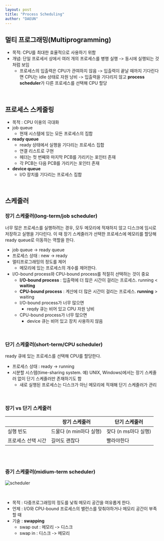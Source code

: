 ```yaml
---
layout: post
title: "Process Scheduling"
author: "DAEUN"
---
```


## 멀티 프로그래밍(Multiprogramming)

- 목적: CPU를 최대한 효율적으로 사용하기 위함
- 개념: 단일 프로세서 상에서 여러 개의 프로세스를 병행 실행 -> 동시에 실행되는 것처럼 보임
	- 프로세스의 입출력은 CPU가 관여하지 않음 -> 입출력이 끝날 때까지 기다린다면 CPU는 idle 상태로 자원 낭비 -> 입출력을 기다리지 않고 **process scheduler**가 다른 프로세스를 선택해 CPU 할당

<br>

## 프로세스 스케줄링

- 목적 : CPU 이용의 극대화
- job queue
	- 현재 시스템에 있는 모든 프로세스의 집합
- **ready queue**
	- ready 상태에서 실행을 기다리는 프로세스 집합
	- 연결 리스트로 구현
	- 헤더는 첫 번째와 마지막 PCB를 가리키는 포인터 존재
	- 각 PCB는 다음 PCB를 가리키는 포인터 존재
- **device queue**
	- I/O 장치를 기다리는 프로세스 집합

<br>

## 스케줄러

### 장기 스케줄러(long-term/job scheduler)

너무 많은 프로세스를 실행하려는 경우, 모두 메모리에 적재하지 않고 디스크에 임시로 저장하고 실행을 기다린다. 이 때 장기 스케줄러가 선택한 프로세스에 메모리를 할당해 ready queue로 이동하는 역할을 한다.

- job queue -> ready queue
- 프로세스 상태 : new -> ready
- 멀티프로그래밍의 정도를 제어
	- 메모리에 있는 프로세스의 개수를 제어한다.
- I/O-bound process와 CPU-bound process를 적절히 선택하는 것이 중요
	- **I/O-bound process** : 입출력에 더 많은 시간이 걸리는 프로세스. running < **waiting**
	- **CPU-bound process** : 계산에 더 많은 시간이 걸리는 프로세스. **running** > waiting
	- I/O-bound process가 너무 많으면
		- reqdy 큐는 비어 있고 CPU 자원 낭비
	- CPU-bound process가 너무 많으면
		- device 큐는 비어 있고 장치 사용하지 않음

<br>

### 단기 스케줄러(short-term/CPU scheduler)

ready 큐에 있는 프로세스를 선택해 CPU를 할당한다.

- 프로세스 상태 : ready -> running
- 시분할 시스템(time-sharing system. 예) UNIX, Windows)에서는 장기 스케줄러 없이 단기 스케줄러만 존재하기도 함
	- 새로 실행된 프로세스는 디스크가 아닌 메모리에 적재해 단기 스케줄러가 관리

<br>

### 장기 vs 단기 스케줄러

|	| 장기 스케줄러 | 단기 스케줄러 |
| --- | --- | --- |
| 실행 빈도 | 드물다 (n min마다 실행) | 잦다 (n ms마다 실행) |
| 프로세스 선택 시간 | 길어도 괜찮다 | 빨라야한다 |

<br><br>

### 중기 스케줄러(midium-term scheduler)

![scheduler](https://www.cs.uic.edu/~jbell/CourseNotes/OperatingSystems/images/Chapter3/3_07_QueuingDiagram2.jpg)

<br>

- 목적 : 다중프로그래밍의 정도를 낯춰 메모리 공간을 여유롭게 한다.
- 언제 : I/O와 CPU-bound 프로세스의 밸런스를 맞춰야하거나 메모리 공간이 부족할 때
- 기술 : **swapping**
	- swap out : 메모리 -> 디스크
	- swap in : 디스크 -> 메모리